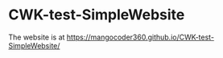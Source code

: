 # CWK-test-SimpleWebsite

The website is at https://mangocoder360.github.io/CWK-test-SimpleWebsite/
